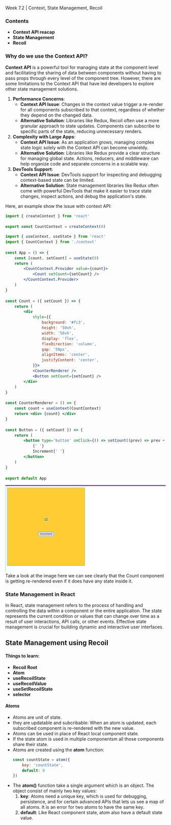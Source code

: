 Week 7.2 | Context, State Management, Recoil

### Contents
- **Context API reacap**
- **State Management**
- **Recoil**

### Why do we use the Context API?
**Context API** is a powerful tool for managing state at the component level and facilitating the sharing of data between components without having to pass props through every level of the component tree. However, there are some limitations to the Context API that have led developers to explore other state management solutions. 
1. **Performance Concerns**:
    - **Context API Issue**: Changes in the context value trigger a re-render for all components subscribed to that context, regardless of whether they depend on the changed data.
    - **Alternative Solution**: Libraries like Redux, Recoil often use a more granular approach to state updates. Components can subscribe to specific parts of the state, reducing unnecessary renders.
2. **Complexity with Large Apps**:
    - **Context API Issue**: As an application grows, managing complex state logic solely with the Context API can become unwieldy.
    - **Alternative Solution**: Libraries like Redux provide a clear structure for managing global state. Actions, reducers, and middleware can help organize code and separate concerns in a scalable way.
3. **DevTools Support**:
    - **Context API Issue**: DevTools support for inspecting and debugging context-based state can be limited.
    - **Alternative Solution**: State management libraries like Redux often come with powerful DevTools that make it easier to trace state changes, inspect actions, and debug the application's state.

Here, an example show the issue with context API:
 ``` jsx
import { createContext } from 'react'

export const CountContext = createContext(0)
```
``` jsx
import { useContext, useState } from 'react'
import { CountContext } from './context'

const App = () => {
    const [count, setCount] = useState(0)
    return (
        <CountContext.Provider value={count}>
            <Count setCount={setCount} />
        </CountContext.Provider>
    )
}

const Count = ({ setCount }) => {
    return (
        <div
            style={{
                background: '#fc3',
                height: '50vh',
                width: '50vh',
                display: 'flex',
                flexDirection: 'column',
                gap: '50px',
                alignItems: 'center',
                justifyContent: 'center',
            }}>
            <CounterRenderer />
            <Button setCount={setCount} />
        </div>
    )
}

const CounterRenderer = () => {
    const count = useContext(CountContext)
    return <div> {count} </div>
}

const Button = ({ setCount }) => {
    return (
        <button type='button' onClick={() => setCount((prev) => prev + 1)}>
            {' '}
            Increment{' '}
        </button>
    )
}

export default App
```
![](images/counter-context-api.png)
Take a look at the image here we can see clearly that the Count component is getting re-rendered even if it does have any state inside it.

### State Management in React
In React, state management refers to the process of handling and controlling the data within a component or the entire application. The state represents the current condition or values that can change over time as a result of user interactions, API calls, or other events. Effective state management is crucial for building dynamic and interactive user interfaces.

## State Management using Recoil
#### Things to learn:
- **Recoil Root**
- **Atom**
- **useRecoilState**
- **useRecoilValue**
- **useSetRecoilState**
- **selector**

#### Atoms
- Atoms are unit of state.
- they are updatable and subcribable: When an atom is updated, each subscribed component is re-rendered with the new value.
- Atoms can be used in place of React local component state.
- If the state atom is used in multiple componentsm all those components share their state.
- Atoms are created using the **atom** function:
    ``` jsx
    const countState = atom({
        key: 'countState',
        default: 0
    })
    ```
- The **atom()** function take a single argument which is an object. The object consist of mainly two key values:
    1. **key**: Atoms need a unique key, which is used for debugging, persistence, and for certain advanced APIs that lets us see a map of all atoms. It is an error for two atoms to have the same key.
    2. **default**: Like React component state, atom also have a default state value.